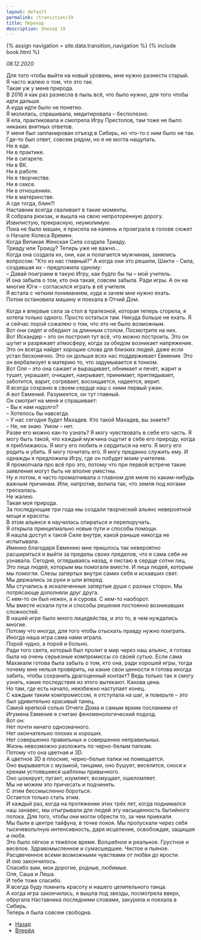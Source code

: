 ```yaml
---
layout: default
permalink: /transition/19
title: Переход
description: Эпизод 19
---
```

{% assign navigation  = site.data.transition_navigation %}
{% include book.html %}

*08.12.2020*

Для того чтобы выйти на новый уровень, мне нужно разнести старый.  
Я часто жалею о том, что это так.  
Такая уж у меня природа.  
В 2016 я как раз разнесла в пыль всё, что было нужно, для того чтобы идти дальше.  
А куда идти было не понятно.  
Я молилась, спрашивала, медитировала – бесполезно.  
Я ела, практиковала и смотрела Игру Престолов, там тоже не было никаких внятных ответов.  
У меня был запланирован отъезд в Сибирь, но что-то с ним было не так.  
Где-то был ответ, совсем рядом, но я не могла нащупать.  
Ни в еде.  
Ни в практике.  
Ни в сигарете.  
Ни в ВК.  
Ни в работе.  
Ни в творчестве.  
Ни в сексе.  
Ни в отношениях.  
Ни в материнстве.  
А где тогда, блин?!  
Наставник всегда сваливает в такие моменты.  
Я собрала рюкзак, и вышла на свою непроторенную дорогу. Извилистую, прекрасную, неумолимую.  
Пока не было машин, я присела на камень и проиграла в голове сюжет о Начале Колеса Времен.  
Когда Великая Женская Сила создала Триаду.  
Триаду или Троицу? Теперь уже не важно...  
Когда она создала их, они, как и полагается мужчинам, занялись вопросом: "Кто из нас главный?" А когда они это решили, Шакти - Сила, создавшая их - предложила одному:  
– Давай поиграем в такую Игру, как будто бы ты – мой учитель.  
И она забыла о том, кто она такая, совсем забыла. Ради игры. А он на многие Юги – согласился играть в её учителя.  
Я встала с четким пониманием, куда и зачем мне нужно ехать.  
Потом остановила машину и поехала в Отчий Дом.

Когда я впервые села за стол в трапезной, которая теперь сгорела, я хотела только одного. Просто остаться там. Никуда больше не ехать.
Я и сейчас порой сожалею о том, что это не было возможным.  
Вот они сидят и обедают за длинным столом. Посмотрите на них.  
Вот Искандер – это он построил тут всё, что можно построить. Это он шутит и разряжает атмосферу, когда за обедом возникает напряжение. Это он всегда найдет хорошие слова для близких людей, даже если устал бесконечно. Это он дольше всех нас поддерживает Евмения. Это он вербализует в материю то, что задумывается в тонком.  
Вот Оля – это она сажает и выращивает, обнимает и печёт, жарит и тушит, украшает, очищает, накрывает, принимает, приглядывает, заботится, варит, согревает, восхищается, надеется, верит.  
Я всегда сохраню в своем сердце наш с ними первый ужин.  
А вот Евмений. Разумеется, он тут главный.  
Он смотрит на меня и спрашивает:  
– Вы к нам надолго?  
– Хотелось бы навсегда.  
– У нас сегодня будет Махадев. Кто такой Махадев, вы знаете?  
– Не, не знаю. Умом – нет.  
Разве его можно как-то узнать? Я могу чувствовать в себе его часть. Я могу быть такой, что каждый мужчина ощутит в себе его природу, когда я приближаюсь. Я могу его любить и сердиться на него. Я могу его родить и убить. Я могу почитать его. Я могу преданно служить ему.
И однажды я предложила Игру, где он побудет моим учителем.  
Я промолчала про всё про это, потому что при первой встрече такие заявления могут быть не вполне уместны.  
Ну и потом, я часто промалчивала о главном для меня по каким-нибудь важным причинам. Или, напротив, вопила так, что земля под ногами трескалась.  
Не жалею.  
Такая моя природа.  
За последующие три года мы создали творческий альянс невероятной мощи и красоты.  
В этом альянсе я научилась опираться и перепоручать.  
Я открыла принципиально новые пути и способы помощи.  
Я нашла доступ к такой Силе внутри, какой раньше никогда не испытывала.  
Именно благодаря Евмению мне пришлось так невероятно расшириться и выйти за пределы своих пределов, что я сама себя не узнавала.
Сегодня, оглядываясь назад, я листаю в сердце сотни лиц. Это лица людей, которым мы помогали вместе. И лица людей, которым мы помогли. Слезы запертых внутри самих себя и искавших свет.  
Мы держались за руки и шли вперед.  
Мы стучались в искалеченные запертые души с разных сторон. Мы потрясающе дополняли друг друга.  
С кем-то он был нежен, а я сурова. С кем-то наоборот.  
Мы вместе искали пути и способы решения постоянно возникавших сложностей.  
В нашей игре было много лицедейства, и это то, в чем нуждались многие.  
Потому что иногда, для того чтобы отыскать правду нужно поиграть.  
Иногда наша игра сама нами играла.  
Порой чудно, а порой и больно.  
Ради того света, который был пролит в мир через наш альянс, я готова была на очень серьезные компромиссы со своей сутью. Если сама Махакали готова была забыть о том, кто она, ради хорошей игры, тогда почему мне нельзя проверить, на какие свои ценности я готова иногда забить, чтобы сохранить драгоценный контакт? Ведь только так я смогу узнать, какие последствия из этого вытекают. Какова цена.  
Но там, где есть начало, неизбежно наступает конец.  
С каждым таким компромиссом, я отступала на шаг, и поверьте – это был удивительно красивый танец.  
Самой крепкой солью Отчего Дома и самым ярким посланием от Игумена Евмения я считаю феноменологический подход.  
Вот он:  
Нет почти ничего однозначного.  
Нет окончательно плохих и хороших.  
Нет совершенно правильных и совершенно неправильных.  
Жизнь невозможно разложить по черно-белым папкам.  
Потому что она цветная и 3D.  
А цветное 3D в плоские, черно-белые папки не помещается.  
Оно вырывается с музыкой, танцами, оно бушует, веселится, снося к хренам устоявшиеся шаблоны привычного.  
Оно шокирует, пугает, изумляет, возмущает, ошеломляет.  
Мы не можем это причесать и подчинить.  
С этим бессмысленно бороться.  
Остается только стать этим.  
И каждый раз, когда на протяжении этих трёх лет, когда поднимался наш занавес, мы отыгрывали для людей эту насыщенность бытийного потока. Для того, чтобы они могли обрести то, за чем приехали.  
Мы были в центре тайфуна, в точке покоя. Мы пропускали через себя тысячевольтную интенсивность, даря исцеление, освобождая, защищая и любя.  
Это было лёгкое и тяжёлое время. Волшебное и реальное. Грустное и весёлое. Здравомысленное и сумасшедшее. Чистое и пьяное. Расцвеченное всеми возможными чувствами от любви до ярости.  
И оно закончилось.  
Спасибо вам, мои дорогие, родные, любимые.  
Оля, Саша и Леша.  
И тебе тоже спасибо.  
Я всегда буду помнить красоту и нашего целительного танца.  
А когда игра закончилась, я вышла под звезды, посмотрела вверх, обругала Наставника последними словами, закурила и поехала в Сибирь.  
Теперь я была совсем свободна.

<nav aria-label="pagination">
  <ul class="pagination justify-content-center">
    <li class="page-item">
      <a class="page-link" href="/transition/18"><i class="bi bi-arrow-left"></i> Назад</a>
    </li>
    <li class="page-item">
      <a class="page-link" href="/transition/20">Вперёд <i class="bi bi-arrow-right"></i></a>
    </li>
  </ul>
</nav>